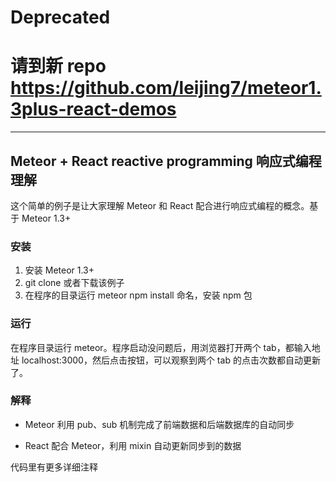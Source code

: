 # Deprecated
# 请到新 repo https://github.com/leijing7/meteor1.3plus-react-demos

---

## Meteor + React reactive programming 响应式编程理解

这个简单的例子是让大家理解 Meteor 和 React 配合进行响应式编程的概念。基于 Meteor 1.3+

### 安装

1. 安装 Meteor 1.3+
1. git clone 或者下载该例子
2. 在程序的目录运行 meteor npm install 命名，安装 npm 包

### 运行

在程序目录运行 meteor。程序启动没问题后，用浏览器打开两个 tab，都输入地址 localhost:3000，然后点击按钮，可以观察到两个 tab 的点击次数都自动更新了。

### 解释

* Meteor 利用 pub、sub 机制完成了前端数据和后端数据库的自动同步

* React 配合 Meteor，利用 mixin 自动更新同步到的数据

代码里有更多详细注释

